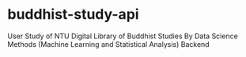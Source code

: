 # buddhist-study-api
User Study of NTU Digital Library of Buddhist Studies By Data Science Methods (Machine Learning and Statistical Analysis) Backend
